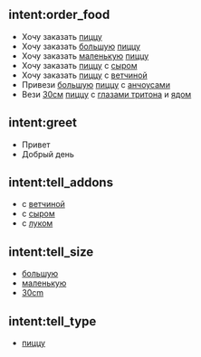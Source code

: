 ## intent:order_food
- Хочу заказать [пиццу](product_type)
- Хочу заказать [большую](product_size) [пиццу](product_type)
- Хочу заказать [маленькую](product_size) [пиццу](product_type)
- Хочу заказать [пиццу](product_type) с [сыром](product_addon)
- Хочу заказать [пиццу](product_type) с [ветчиной](product_addon)
- Привези [большую](product_size) [пиццу](product_type) с [анчоусами](product_addon)
- Вези [30см](product_size) [пиццу](product_type) с [глазами тритона](product_addon) и [ядом](product_addon)

## intent:greet
- Привет
- Добрый день

## intent:tell_addons
- с [ветчиной](product_addon)
- с [сыром](product_addon)
- с [луком](product_addon)

## intent:tell_size
- [большую](product_size)
- [маленькую](product_size)
- [30cm](product_size)

## intent:tell_type
- [пиццу](product_type)
